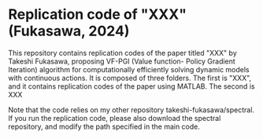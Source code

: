 # Replication code of "XXX" (Fukasawa, 2024)

This repository contains replication codes of the paper titled "XXX" by Takeshi Fukasawa, proposing VF-PGI (Value function- Policy Gradient Iteration) algorithm for computationally efficiently solving dynamic models with continuous actions.  It is composed of three folders. The first is "XXX", and it contains replication codes of the paper using MATLAB. The second is XXX

Note that the code relies on my other repository takeshi-fukasawa/spectral. If you run the replication code, please also download the spectral repository, and modify the path specified in the main code.


